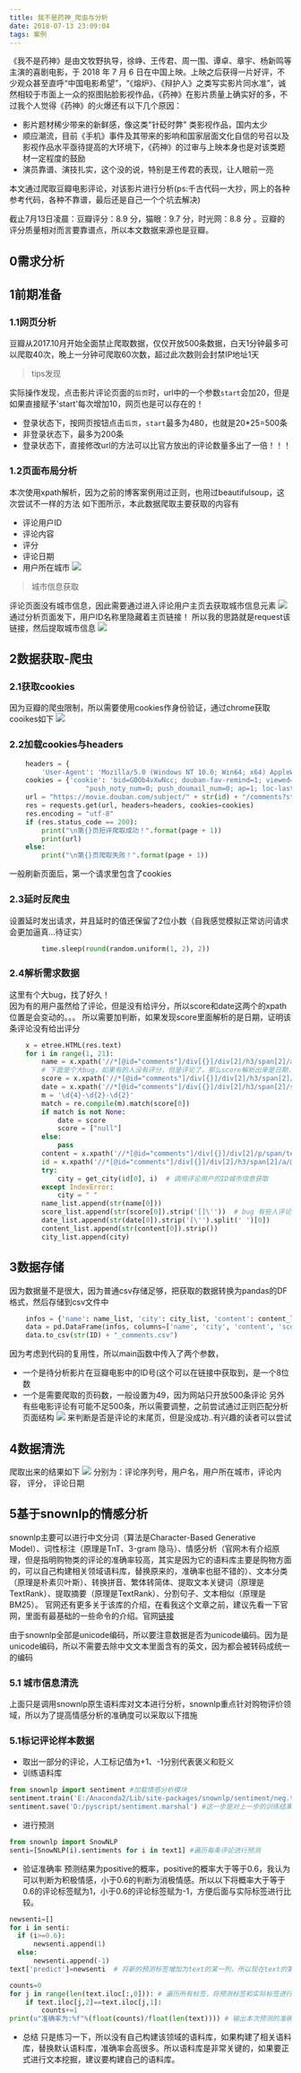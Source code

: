 ```yaml
---
title: 我不是药神_爬虫与分析
date: 2018-07-13 23:09:04
tags: 案例
---
```


《我不是药神》是由文牧野执导，徐峥、王传君、周一围、谭卓、章宇、杨新鸣等主演的喜剧电影，于 2018 年 7 月 6 日在中国上映。上映之后获得一片好评，不少观众甚至直呼“中国电影希望”，“《熔炉》、《辩护人》之类写实影片同水准”，诚然相较于市面上一众的抠图贴脸影视作品，《药神》在影片质量上确实好的多，不过我个人觉得《药神》的火爆还有以下几个原因：
* 影片题材稀少带来的新鲜感，像这类"针砭时弊" 类影视作品，国内太少
* 顺应潮流，目前《手机》事件及其带来的影响和国家层面文化自信的号召以及影视作品水平亟待提高的大环境下，《药神》的过审与上映本身也是对该类题材一定程度的鼓励
* 演员靠谱、演技扎实，这个没的说，特别是王传君的表现，让人眼前一亮  

本文通过爬取豆瓣电影评论，对该影片进行分析(ps:千古代码一大抄，网上的各种参考代码，各种不靠谱，最后还是自己一个个坑去解决)
<!--more-->
截止7月13日凌晨：豆瓣评分：8.9 分，猫眼：9.7 分，时光网：8.8 分 。豆瓣的评分质量相对而言要靠谱点，所以本文数据来源也是豆瓣。

## 0需求分析

## 1前期准备

### 1.1网页分析
豆瓣从2017.10月开始全面禁止爬取数据，仅仅开放500条数据，白天1分钟最多可以爬取40次，晚上一分钟可爬取60次数，超过此次数则会封禁IP地址1天  
> tips发现

实际操作发现，点击影片评论页面的`后页`时，url中的一个参数`start`会加20，但是如果直接赋予'start'每次增加10，网页也是可以存在的！
* 登录状态下，按网页按钮点击`后页`，`start`最多为480，也就是20*25=500条
* 非登录状态下，最多为200条
* 登录状态下，直接修改url的方法可以比官方放出的评论数量多出了一倍！！！

### 1.2页面布局分析
本次使用xpath解析，因为之前的博客案例用过正则，也用过beautifulsoup，这次尝试不一样的方法
如下图所示，本此数据爬取主要获取的内容有
* 评论用户ID
* 评论内容
* 评分
* 评论日期
* 用户所在城市
![](页面布局.png)
> 城市信息获取

评论页面没有城市信息，因此需要通过进入评论用户主页去获取城市信息元素
![](城市信息.png)
通过分析页面发下，用户ID名称里隐藏着主页链接！
所以我的思路就是request该链接，然后提取城市信息
![](用户城市.png)

## 2数据获取-爬虫
### 2.1获取cookies
因为豆瓣的爬虫限制，所以需要使用cookies作身份验证，通过chrome获取cooikes如下
![](cookies.png)

### 2.2加载cookies与headers
``` python
    headers = {
        'User-Agent': 'Mozilla/5.0 (Windows NT 10.0; Win64; x64) AppleWebKit/537.36 (KHTML, like Gecko) Chrome/67.0.3396.99 Safari/537.36'}
    cookies = {'cookie': 'bid=GOOb4vXwNcc; douban-fav-remind=1; viewed="27611266_26886337"; ps=y; ue="maplekonghou@163.com"; " \
                   "push_noty_num=0; push_doumail_num=0; ap=1; loc-last-index-location-id="108288"; ll="108288"; dbcl2="181095881:N/y1wyPpmA8"; ck=1wlL'}
    url = "https://movie.douban.com/subject/" + str(id) + "/comments?start=" + str(page * 10) + "&limit=20&sort=new_score&status=P"
    res = requests.get(url, headers=headers, cookies=cookies)
    res.encoding = "utf-8"
    if (res.status_code == 200):
        print("\n第{}页短评爬取成功！".format(page + 1))
        print(url)
    else:
        print("\n第{}页爬取失败！".format(page + 1))
```
一般刷新页面后，第一个请求里包含了cookies
### 2.3延时反爬虫
设置延时发出请求，并且延时的值还保留了2位小数（自我感觉模拟正常访问请求会更加逼真...待证实）
``` python 
        time.sleep(round(random.uniform(1, 2), 2))
``` 

### 2.4解析需求数据
这里有个大bug，找了好久！  
因为有的用户虽然给了评论，但是没有给评分，所以score和date这两个的xpath位置是会变动的。。。
所以需要加判断，如果发现score里面解析的是日期，证明该条评论没有给出评分
``` python
    x = etree.HTML(res.text)
    for i in range(1, 21):
        name = x.xpath('//*[@id="comments"]/div[{}]/div[2]/h3/span[2]/a/text()'.format(i))
        # 下面是个大bug，如果有的人没有评分，但是评论了，那么score解析出来是日期，而日期所在位置spen[3]为空
        score = x.xpath('//*[@id="comments"]/div[{}]/div[2]/h3/span[2]/span[2]/@title'.format(i))
        date = x.xpath('//*[@id="comments"]/div[{}]/div[2]/h3/span[2]/span[3]/@title'.format(i))
        m = '\d{4}-\d{2}-\d{2}'
        match = re.compile(m).match(score[0])
        if match is not None:
            date = score
            score = ["null"]
        else:
            pass
        content = x.xpath('//*[@id="comments"]/div[{}]/div[2]/p/span/text()'.format(i))
        id = x.xpath('//*[@id="comments"]/div[{}]/div[2]/h3/span[2]/a/@href'.format(i))
        try:
            city = get_city(id[0], i)  # 调用评论用户的ID城市信息获取
        except IndexError:
            city = " "
        name_list.append(str(name[0]))
        score_list.append(str(score[0]).strip('[]\''))  # bug 有些人评论了文字，但是没有给出评分
        date_list.append(str(date[0]).strip('[\'').split(' ')[0])
        content_list.append(str(content[0]).strip())
        city_list.append(city)
``` 
## 3数据存储
因为数据量不是很大，因为普通csv存储足够，把获取的数据转换为pandas的DF格式，然后存储到csv文件中
``` python
    infos = {'name': name_list, 'city': city_list, 'content': content_list, 'score': score_list, 'date': date_list}
    data = pd.DataFrame(infos, columns=['name', 'city', 'content', 'score', 'date'])
    data.to_csv(str(ID) + "_comments.csv")

```
因为考虑到代码的复用性，所以main函数中传入了两个参数，
* 一个是待分析影片在豆瓣电影中的ID号(这个可以在链接中获取到，是一个8位数
* 一个是需要爬取的页码数，一般设置为49，因为网站只开放500条评论
另外有些电影评论有可能不足500条，所以需要调整，之前尝试通过正则匹配分析页面结构
![](末尾页.png)
来判断是否是评论的末尾页，但是没成功..有兴趣的读者可以尝试

## 4数据清洗
爬取出来的结果如下
![](爬取结果.png)
分别为：评论序列号，用户名，用户所在城市，评论内容， 评分， 评论日期



## 5基于snownlp的情感分析
snownlp主要可以进行中文分词（算法是Character-Based Generative Model）、词性标注（原理是TnT、3-gram 隐马）、情感分析（官网木有介绍原理，但是指明购物类的评论的准确率较高，其实是因为它的语料库主要是购物方面的，可以自己构建相关领域语料库，替换原来的，准确率也挺不错的）、文本分类（原理是朴素贝叶斯）、转换拼音、繁体转简体、提取文本关键词（原理是TextRank）、提取摘要（原理是TextRank）、分割句子、文本相似（原理是BM25）。
官网还有更多关于该库的介绍，在看我这个文章之前，建议先看一下官网，里面有最基础的一些命令的介绍。官网[链接](https://pypi.python.org/pypi/snownlp/)

由于snownlp全部是unicode编码，所以要注意数据是否为unicode编码。因为是unicode编码，所以不需要去除中文文本里面含有的英文，因为都会被转码成统一的编码

### 5.1 城市信息清洗


上面只是调用snownlp原生语料库对文本进行分析，snownlp重点针对购物评价领域，所以为了提高情感分析的准确度可以采取以下措施
### 5.1标记评论样本数据
* 取出一部分的评论，人工标记值为+1、-1分别代表褒义和贬义
* 训练语料库
``` python
from snownlp import sentiment #加载情感分析模块
sentiment.train('E:/Anaconda2/Lib/site-packages/snownlp/sentiment/neg.txt', 'E:/Anaconda2/Lib/site-packages/snownlp/sentiment/pos.txt') #对语料库进行训练，把路径改成相应的位置。我这次练习并没有构建语料库，用了默认的，所以把路径写到了sentiment模块下。
sentiment.save('D:/pyscript/sentiment.marshal') #这一步是对上一步的训练结果进行保存，如果以后语料库没有改变，下次不用再进行训练，直接使用就可以了，所以一定要保存，保存位置可以自己决定，但是要把`snownlp/seg/__init__.py`里的`data_path`也改成你保存的位置，不然下次使用还是默认的。

``` 
* 进行预测
``` python
from snownlp import SnowNLP
senti=[SnowNLP(i).sentiments for i in text1] #遍历每条评论进行预测
``` 
* 验证准确率
预测结果为positive的概率，positive的概率大于等于0.6，我认为可以判断为积极情感，小于0.6的判断为消极情感。所以以下将概率大于等于0.6的评论标签赋为1，小于0.6的评论标签赋为-1，方便后面与实际标签进行比较。
``` python
newsenti=[]
for i in senti:
  if (i>=0.6):
      newsenti.append(1)
  else:
      newsenti.append(-1)
text['predict']=newsenti  # 将新的预测标签增加为text的某一列，所以现在text的第0列为评论文本，第1列为实际标签，第2列为预测标签

counts=0
for j in range(len(text.iloc[:,0])): # 遍历所有标签，将预测标签和实际标签进行比较，相同则判断正确。
    if text.iloc[j,2]==text.iloc[j,1]:
        counts+=1
print(u"准确率为:%f"%(float(counts)/float(len(text)))) # 输出本次预测的准确率
``` 
* 总结
只是练习一下，所以没有自己构建该领域的语料库，如果构建了相关语料库，替换默认语料库，准确率会高很多。所以语料库是非常关键的，如果要正式进行文本挖掘，建议要构建自己的语料库。









